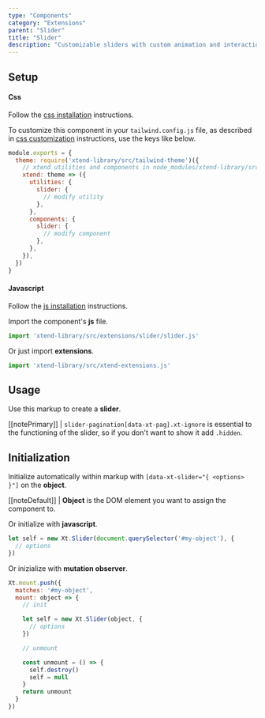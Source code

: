 ```yaml
---
type: "Components"
category: "Extensions"
parent: "Slider"
title: "Slider"
description: "Customizable sliders with custom animation and interaction."
---
```


## Setup

#### Css

Follow the [css installation](/introduction/getting-started/setup#css-installation) instructions.

To customize this component in your `tailwind.config.js` file, as described in [css customization](/introduction/getting-started/setup#css-customization) instructions, use the keys like below.

```jsx
module.exports = {
  theme: require('xtend-library/src/tailwind-theme')({
    // xtend utilities and components in node_modules/xtend-library/src/tailwind-xtend.js
    xtend: theme => ({
      utilities: {
        slider: {
          // modify utility
        },
      },
      components: {
        slider: {
          // modify component
        },
      },
    }),
  })
}
```

#### Javascript

Follow the [js installation](/introduction/getting-started/setup#js-installation) instructions.

Import the component's **js** file.

```jsx
import 'xtend-library/src/extensions/slider/slider.js'
```

Or just import **extensions**.

```jsx
import 'xtend-library/src/xtend-extensions.js'
```

## Usage

Use this markup to create a **slider**.

<script type="text/plain" class="language-markup">
  <div class="slider" data-xt-slider>

    <div class="slides">
      <nav class="slides-inner">

        <div class="slide">
          <div class="slide-inner">
            <!-- content -->
          </div>
        </div>

        <div class="slide">
          <div class="slide-inner">
            <!-- content -->
          </div>
        </div>

      </nav>
    </div>

    <nav class="slider-pagination">
      <button type="button" class="btn btn-default xt-ignore" data-xt-pag title="Slide xt-num">
      </button>
    </nav>

  </div>
</script>

[[notePrimary]]
| `slider-pagination[data-xt-pag].xt-ignore` is essential to the functioning of the slider, so if you don't want to show it add `.hidden`.

## Initialization

Initialize automatically within markup with `[data-xt-slider="{ <options> }"]` on the **object**.

[[noteDefault]]
| **Object** is the DOM element you want to assign the component to.

Or initialize with **javascript**.

```js
let self = new Xt.Slider(document.querySelector('#my-object'), {
  // options
})
```

Or inizialize with **mutation observer**.

```js
Xt.mount.push({
  matches: '#my-object',
  mount: object => {
    // init

    let self = new Xt.Slider(object, {
      // options
    })

    // unmount

    const unmount = () => {
      self.destroy()
      self = null
    }
    return unmount
  }
})
```
